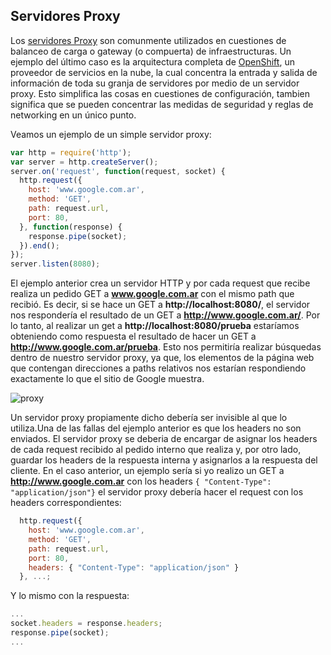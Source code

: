 ## Servidores Proxy
Los [servidores Proxy](http://en.wikipedia.org/wiki/Proxy_server) son comunmente utilizados en cuestiones de balanceo de carga o gateway (o compuerta) de infraestructuras. Un ejemplo del último caso es la arquitectura completa de [OpenShift](https://www.openshift.com), un proveedor de servicios en la nube, la cual concentra la entrada y salida de información de toda su granja de servidores por medio de un servidor proxy. Esto simplifica las cosas en cuestiones de configuración, tambien significa que se pueden concentrar las medidas de seguridad y reglas de networking en un único punto. 

Veamos un ejemplo de un simple servidor proxy:
```js
var http = require('http');
var server = http.createServer();
server.on('request', function(request, socket) {
  http.request({
    host: 'www.google.com.ar',
    method: 'GET',
    path: request.url,
    port: 80,
  }, function(response) {
    response.pipe(socket);
  }).end();
});
server.listen(8080);
```
El ejemplo anterior crea un servidor HTTP y por cada request que recibe realiza un pedido GET a **www.google.com.ar** con el mismo path que recibió. Es decir, si se hace un GET a **http://localhost:8080/**, el servidor nos respondería el resultado de un GET a **http://www.google.com.ar/**. Por lo tanto, al realizar un get a **http://localhost:8080/prueba** estaríamos obteniendo como respuesta el resultado de hacer un GET a **http://www.google.com.ar/prueba**. Esto nos permitiría realizar búsquedas dentro de nuestro servidor proxy, ya que, los elementos de la página web que contengan direcciones a paths relativos nos estarían respondiendo exactamente lo que el sitio de Google muestra.

![proxy](http://upload.wikimedia.org/wikipedia/commons/thumb/b/bb/Proxy_concept_en.svg/420px-Proxy_concept_en.svg.png)

Un servidor proxy propiamente dicho debería ser invisible al que lo utiliza.Una de las fallas del ejemplo anterior es que los headers no son enviados. El servidor proxy se deberia de encargar de asignar los headers de cada request recibido al pedido interno que realiza y, por otro lado, guardar los headers de la respuesta interna y asignarlos a la respuesta del cliente. En el caso anterior, un ejemplo sería si yo realizo un GET a **http://www.google.com.ar** con los headers `{ "Content-Type": "application/json"}` el servidor proxy debería hacer el request con los headers correspondientes:
```js
  http.request({
    host: 'www.google.com.ar',
    method: 'GET',
    path: request.url,
    port: 80,
    headers: { "Content-Type": "application/json" }
  }, ...;
```
Y lo mismo con la respuesta:
```js
...
socket.headers = response.headers;
response.pipe(socket);
...
```
